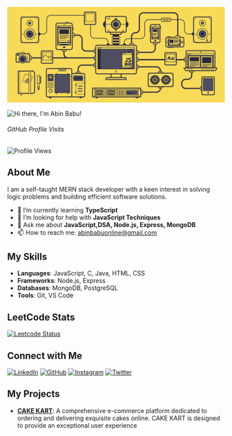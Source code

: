 ![Banner](https://github.com/abin-online/abin-online/blob/main/JS-by-SoyHorizonte.gif)

<p align="left">
  <img src="https://readme-typing-svg.herokuapp.com?font=Roboto&weight=400&size=30&pause=1000&color=FFFFFF&width=435&lines=Hi+there%2C+I'm+Abin+Babu!+%F0%9F%91%8B" alt="Hi there, I'm Abin Babu!">
</p>



  <div class="container">
        <h6>GitHub Profile Visits</h6>
        <img src="https://komarev.com/ghpvc/?username=abin-online&color=blue" alt="Profile Views">
  </div>

## About Me

I am a self-taught MERN stack developer with a keen interest in solving logic problems and building efficient software solutions.

- 🌱 I’m currently learning **TypeScript**
- 🤔 I’m looking for help with **JavaScript Techniques**
- 💬 Ask me about **JavaScript,DSA, Node.js, Express, MongoDB**
- 📫 How to reach me: [abinbabuonline@gmail.com](mailto:abinbabuonline@gmail.com)

## My Skills

- **Languages**: JavaScript, C, Java, HTML, CSS
- **Frameworks**: Node.js, Express
- **Databases**: MongoDB, PostgreSQL
- **Tools**: Git, VS Code

## LeetCode Stats
[![Leetcode Status](https://leetcard.jacoblin.cool/abinbabuonline?ext=contest&theme=dark)](https://leetcode.com/u/abinbabuonline/)


## Connect with Me

[![LinkedIn](https://img.shields.io/badge/LinkedIn-0077B5?style=for-the-badge&logo=linkedin&logoColor=white)](https://www.linkedin.com/in/abin-babu-08a02b2b1/)
[![GitHub](https://img.shields.io/badge/GitHub-181717?style=for-the-badge&logo=github&logoColor=white)](https://github.com/abin-online)
[![Instagram](https://img.shields.io/badge/Instagram-E4405F?style=for-the-badge&logo=instagram&logoColor=white)](https://www.instagram.com/abin__babu/)
[![Twitter](https://img.shields.io/badge/Twitter-1DA1F2?style=for-the-badge&logo=twitter&logoColor=white)](https://twitter.com/abinbabu)


## My Projects

- **[CAKE KART](https://cakekart.shop/)**: A comprehensive e-commerce platform dedicated to ordering and delivering exquisite cakes online. CAKE KART is designed to provide an exceptional user experience



<!--
**abin-online/abin-online** is a ✨ _special_ ✨ repository because its `README.md` (this file) appears on your GitHub profile.

Here are some ideas to get you started:

- 🔭 I’m currently working on ...
- 🌱 I’m currently learning ...
- 👯 I’m looking to collaborate on ...
- 🤔 I’m looking for help with ...

- 📫 How to reach me: ...
- 😄 Pronouns: ...
- ⚡ Fun fact: ...
-->
